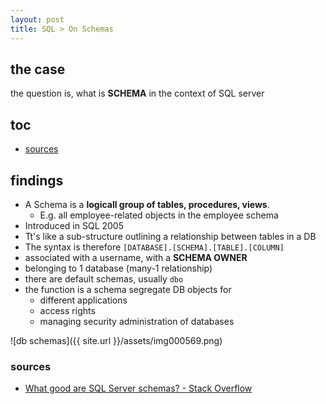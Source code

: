 ```yaml
---
layout: post
title: SQL > On Schemas
---
```

## the case	
the question is, what is **SCHEMA** in the context of SQL server

## toc
<!-- TOC -->

- [sources](#sources)

<!-- /TOC -->

## findings
* A Schema is a  **logicall group of tables, procedures, views**. 
    * E.g. all employee-related objects in the employee schema
* Introduced in SQL 2005
* Tt's like a sub-structure outlining a relationship between tables in a DB
* The syntax is therefore `[DATABASE].[SCHEMA].[TABLE].[COLUMN]`
* associated with a username, with a **SCHEMA OWNER**
* belonging to 1 database (many-1 relationship)
* there are default schemas, usually `dbo`
* the function is a schema segregate DB objects for 
    * different applications
    * access rights
    * managing security administration of databases

![db schemas]({{ site.url }}/assets/img000569.png)

### sources
* [What good are SQL Server schemas? - Stack Overflow](https://stackoverflow.com/questions/529142/what-good-are-sql-server-schemas)